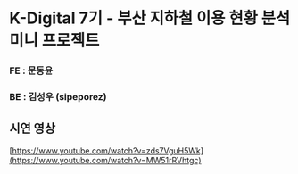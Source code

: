 # K-Digital 7기 - 부산 지하철 이용 현황 분석 미니 프로젝트

### FE : 문동윤
### BE : 김성우 (sipeporez)

## 시연 영상
[https://www.youtube.com/watch?v=zds7VguH5Wk](https://www.youtube.com/watch?v=MW51rRVhtgc)
